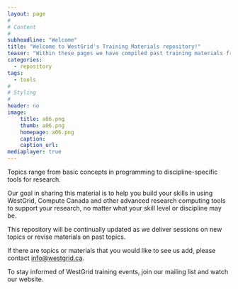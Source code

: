 ```yaml
---
layout: page
#
# Content
#
subheadline: "Welcome"
title: "Welcome to WestGrid's Training Materials repository!"
teaser: "Within these pages we have compiled past training materials from our online training webinars, in-person workshops, and multi-day summer school events."
categories:
  - repository
tags:
  - tools
#
# Styling
#
header: no
image:
    title: a06.png
    thumb: a06.png
    homepage: a06.png
    caption: 
    caption_url: 
mediaplayer: true
---
```


Topics range from basic concepts in programming to discipline-specific tools for research.

Our goal in sharing this material is to help you build your skills in using WestGrid, Compute Canada and
other advanced research computing tools to support your research, no matter what your skill level or
discipline may be.

This repository will be continually updated as we deliver sessions on new topics or revise materials on
past topics.

If there are topics or materials that you would like to see us add, please contact info@westgrid.ca.

To stay informed of WestGrid training events, join our mailing list and watch our website. 
